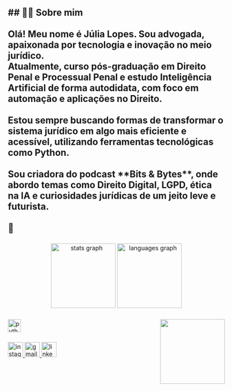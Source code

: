 <h2 align="left">## 👩‍💻 Sobre mim<br><br>Olá! Meu nome é Júlia Lopes. Sou advogada, apaixonada por tecnologia e inovação no meio jurídico.  <br>Atualmente, curso pós-graduação em Direito Penal e Processual Penal e estudo Inteligência Artificial de forma autodidata, com foco em automação e aplicações no Direito.<br><br>Estou sempre buscando formas de transformar o sistema jurídico em algo mais eficiente e acessível, utilizando ferramentas tecnológicas como Python.<br><br>Sou criadora do podcast **Bits & Bytes**, onde abordo temas como Direito Digital, LGPD, ética na IA e curiosidades jurídicas de um jeito leve e futurista.<br><br>💭 

###

<div align="center">
  <img src="https://github-readme-stats.vercel.app/api?username=jullx&hide_title=false&hide_rank=false&show_icons=true&include_all_commits=true&count_private=true&disable_animations=false&theme=dracula&locale=en&hide_border=false" height="150" alt="stats graph"  />
  <img src="https://github-readme-stats.vercel.app/api/top-langs?username=jullx&locale=en&hide_title=false&layout=compact&card_width=320&langs_count=5&theme=dracula&hide_border=false" height="150" alt="languages graph"  />
</div>

###

<img align="right" height="150" src="https://i.imgflip.com/65efzo.gif"  />

###

<div align="left">
  <img src="https://cdn.jsdelivr.net/gh/devicons/devicon/icons/python/python-original.svg" height="30" alt="python logo"  />
</div>

###

<div align="left">
  <a href="https://www.instagram.com/julialopes494/" target="_blank">
    <img src="https://img.shields.io/static/v1?message=Instagram&logo=instagram&label=&color=E4405F&logoColor=white&labelColor=&style=for-the-badge" height="35" alt="instagram logo"  />
  </a>
  <a href="juliallopes2000@gmail.com" target="_blank">
    <img src="https://img.shields.io/static/v1?message=Gmail&logo=gmail&label=&color=D14836&logoColor=white&labelColor=&style=for-the-badge" height="35" alt="gmail logo"  />
  </a>
  <a href="https://www.linkedin.com/in/j%C3%BAlia-lopes-53a341185/" target="_blank">
    <img src="https://img.shields.io/static/v1?message=LinkedIn&logo=linkedin&label=&color=0077B5&logoColor=white&labelColor=&style=for-the-badge" height="35" alt="linkedin logo"  />
  </a>
</div>

###



